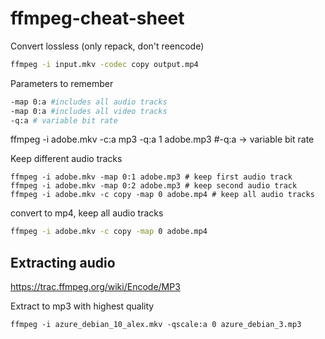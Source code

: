 # ffmpeg-cheat-sheet
Convert lossless (only repack, don't reencode)
```sh
ffmpeg -i input.mkv -codec copy output.mp4
```

Parameters to remember
```sh
-map 0:a #includes all audio tracks
-map 0:a #includes all video tracks
-q:a # variable bit rate
```
ffmpeg -i adobe.mkv -c:a mp3 -q:a 1 adobe.mp3
#-q:a -> variable bit rate

Keep different audio tracks
```
ffmpeg -i adobe.mkv -map 0:1 adobe.mp3 # keep first audio track
ffmpeg -i adobe.mkv -map 0:2 adobe.mp3 # keep second audio track
ffmpeg -i adobe.mkv -c copy -map 0 adobe.mp4 # keep all audio tracks

```

convert to mp4, keep all audio tracks
```sh
ffmpeg -i adobe.mkv -c copy -map 0 adobe.mp4
```

## Extracting audio
https://trac.ffmpeg.org/wiki/Encode/MP3

Extract to mp3 with highest quality
``` 
ffmpeg -i azure_debian_10_alex.mkv -qscale:a 0 azure_debian_3.mp3
```
